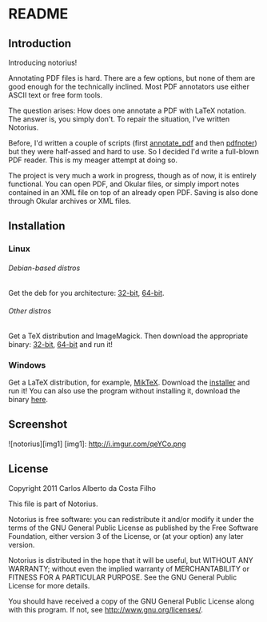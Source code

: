 README
======

Introduction
------------

Introducing notorius!

Annotating PDF files is hard. There are a few options, but none of them are good
enough for the technically inclined. Most PDF annotators use either ASCII text
or free form tools.

The question arises: How does one annotate a PDF with LaTeX notation. The answer
is, you simply don't. To repair the situation, I've written Notorius.

Before, I'd written a couple of scripts (first
[annotate_pdf](https://github.com/cako/annotate_pdf) and then
[pdfnoter](https://github.com/cako/pdfnoter)) but they were half-assed and hard
to use. So I decided I'd write a full-blown PDF reader. This is my meager
attempt at doing so.

The project is very much a work in progress, though as of now, it is entirely
functional. You can open PDF, and Okular files, or simply import notes contained
in an XML file on top of an already open PDF. Saving is also done through Okular
archives or XML files.


Installation
------------
### Linux

###### Debian-based distros

Get the deb for you architecture:
[32-bit](https://github.com/downloads/cako/notorius/notorius-0.2_i386.deb),
[64-bit](https://github.com/downloads/cako/notorius/notorius-0.2_amd64.deb). 

###### Other distros

Get a TeX distribution and ImageMagick. Then download the appropriate binary:
[32-bit](https://github.com/downloads/cako/notorius/notorius.32),
[64-bit](https://github.com/downloads/cako/notorius/notorius.64) and run it!

### Windows

Get a LaTeX distribution, for example, [MikTeX](http://miktex.org/2.9/setup).
Download the
[installer](https://github.com/downloads/cako/notorius/notorius0.2-setup.exe)
and run it! You can also use the program without installing it, download the
binary [here](https://github.com/downloads/cako/notorius/notorius.exe).

Screenshot
----------

![notorius][img1]
[img1]: http://i.imgur.com/qeYCo.png

License
------- 
Copyright 2011 Carlos Alberto da Costa Filho

This file is part of Notorius.

Notorius is free software: you can redistribute it and/or modify
it under the terms of the GNU General Public License as published by
the Free Software Foundation, either version 3 of the License, or
(at your option) any later version.

Notorius is distributed in the hope that it will be useful,
but WITHOUT ANY WARRANTY; without even the implied warranty of
MERCHANTABILITY or FITNESS FOR A PARTICULAR PURPOSE. See the
GNU General Public License for more details.

You should have received a copy of the GNU General Public License
along with this program. If not, see <http://www.gnu.org/licenses/>.
